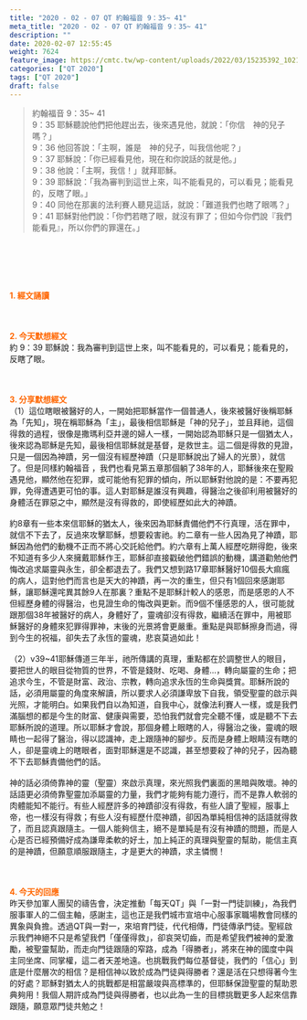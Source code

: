 ```yaml
---
title: "2020 - 02 - 07 QT 約翰福音 9：35~ 41"
meta_title: "2020 - 02 - 07 QT 約翰福音 9：35~ 41"
description: ""
date: 2020-02-07 12:55:45
weight: 7624
feature_image: https://cmtc.tw/wp-content/uploads/2022/03/15235392_10211799862337740_180693556567566654_o-1.webp
categories: ["QT 2020"]
tags: ["QT 2020"]
draft: false
---
```


<blockquote>約翰福音 9：35~ 41<br />
9：35 耶穌聽說他們把他趕出去，後來遇見他，就說：「你信　神的兒子嗎？」<br />
9：36 他回答說：「主啊，誰是　神的兒子，叫我信他呢？」<br />
9：37 耶穌說：「你已經看見他，現在和你說話的就是他。」<br />
9：38 他說：「主啊，我信！」就拜耶穌。<br />
9：39 耶穌說：「我為審判到這世上來，叫不能看見的，可以看見；能看見的，反瞎了眼。」<br />
9：40 同他在那裏的法利賽人聽見這話，就說：「難道我們也瞎了眼嗎？」<br />
9：41 耶穌對他們說：「你們若瞎了眼，就沒有罪了；但如今你們說『我們能看見』，所以你們的罪還在。」</blockquote><br />
&nbsp;<br />
<br />
&nbsp;<br />
<br />
<span style="color: #ff6600;"><strong>1. </strong><strong>經文誦讀</strong></span><br />
<br />
<span style="color: #ff6600;"><strong> </strong></span><br />
<br />
<span style="color: #ff6600;"><strong>2. 今天默想</strong><strong>經文<br />
</strong></span>約 9：39 耶穌說：我為審判到這世上來，叫不能看見的，可以看見；能看見的，反瞎了眼。<br />
<br />
&nbsp;<br />
<br />
<span style="color: #ff6600;"><strong>3. 分享默想經文<br />
</strong></span>（1）這位瞎眼被醫好的人，一開始把耶穌當作一個普通人，後來被醫好後稱耶穌為「先知」，現在稱耶穌為「主」，最後相信耶穌是「神的兒子」，並且拜祂，這個得救的過程，很像是撒瑪利亞井邊的婦人一樣，一開始認為耶穌只是一個猶太人，後來認為耶穌是先知，最後相信耶穌就是基督，是救世主。這二個是得救的見證，只是一個因為神蹟，另一個沒有經歷神蹟（只是耶穌說出了婦人的光景），就信了。但是同樣約翰福音 ，我們也看見第五章那個躺了38年的人，耶穌後來在聖殿遇見他，顯然他在犯罪，或可能他有犯罪的傾向，所以耶穌對他說的是：不要再犯罪，免得遭遇更可怕的事。這人對耶穌是誰沒有興趣，得醫治之後卻利用被醫好的身體活在罪惡之中，顯然是沒有得救的，即使經歷如此大的神蹟。<br />
<br />
約8章有一些本來信耶穌的猶太人，後來因為耶穌責備他們不行真理，活在罪中，就信不下去了，反過來攻擊耶穌，想要殺害祂。約二章有一些人因為見了神蹟，耶穌因為他們的動機不正而不將心交託給他們。約六章有上萬人經歷吃餅得飽，後來不知道有多少人來擁戴耶穌作王，耶穌卻直接戳破他們錯誤的動機，講道勸勉他們悔改追求屬靈與永生，卻全都退去了。我們又想到路17章耶穌醫好10個長大痲瘋的病人，這對他們而言也是天大的神蹟，再一次的重生，但只有1個回來感謝耶穌，讓耶穌還咤異其餘9人在那裏？重點不是耶穌計較人的感恩，而是感恩的人不但經歷身體的得醫治，也見證生命的悔改與更新。而9個不懂感恩的人，很可能就跟那個38年被醫好的病人，身體好了，靈魂卻沒有得救，繼續活在罪中，用被耶穌醫好的身體來犯罪得罪神，末後的光景將會更嚴重。重點是與耶穌擦身而過，得到今生的祝福，卻失去了永恆的靈魂，悲哀莫過如此！<br />
<br />
（2）v39~41耶穌傳道三年半，祂所傳講的真理，重點都在於調整世人的眼目，要把世人的眼目從物質的世界，不管是錢財、吃喝、身體…，轉向屬靈的生命；把追求今生，不管是財富、政治、宗教，轉向追求永恆的生命與獎賞。耶穌所說的話，必須用屬靈的角度來解讀，所以要求人必須謙卑放下自我，領受聖靈的啟示與光照，才能明白。如果我們自以為知道，自我中心，就像法利賽人一樣，或是我們滿腦想的都是今生的財富、健康與需要，恐怕我們就會完全聽不懂，或是聽不下去耶穌所說的道理。所以耶穌才會說，那個身體上眼瞎的人，得醫治之後，靈魂的眼睛也一起得了醫治，得以認識神，走上跟隨神的腳步。反而是身體上眼睛沒有瞎的人，卻是靈魂上的瞎眼者，面對耶穌還是不認識，甚至想要殺了神的兒子，因為聽不下去耶穌責備他們的話。<br />
<br />
神的話必須倚靠神的靈（聖靈）來啟示真理，來光照我們裏面的黑暗與敗壞。神的話語更必須倚靠聖靈加添屬靈的力量，我們才能夠有能力遵行，而不是靠人軟弱的肉體能知不能行。有些人經歷許多的神蹟卻沒有得救，有些人讀了聖經，服事上帝，也一樣沒有得救；有些人沒有經歷什麼神蹟，卻因為單純相信神的話語就得救了，而且認真跟隨主。一個人能夠信主，絕不是單純是有沒有神蹟的問題，而是人心是否已經預備好成為謙卑柔軟的好土，加上純正的真理與聖靈的幫助，能信主真的是神蹟，但願意順服跟隨主，才是更大的神蹟，求主憐憫！<br />
<br />
&nbsp;<br />
<br />
<span style="color: #ff6600;"><strong>4. 今天的回應<br />
</strong></span>昨天參加軍人團契的禱告會，決定推動「每天QT」與「一對一門徒訓練」，為我們服事軍人的二個主軸，感謝主，這也正是我們城市宣培中心服事家職場教會同樣的異象與負擔。透過QT與一對一，來培育門徒，代代相傳，門徒傳承門徒。聖經啟示我們神絕不只是希望我們「僅僅得救」，卻哀哭切齒，而是希望我們被神的愛激勵，被聖靈幫助，而走向門徒跟隨的窄路，成為「得勝者」，將來在神的國度中與主同坐席、同掌權，這二者天差地遠。也挑戰我們每位基督徒，我們的「信心」到底是什麼層次的相信？是相信神以致於成為門徒與得勝者？還是活在只想得著今生的好處？耶穌對猶太人的挑戰都是相當嚴竣與高標準的，但耶穌保證聖靈的幫助恩典夠用！我個人期許成為門徒與得勝者，也以此為一生的目標挑戰更多人起來信靠跟隨，願意眾門徒共勉之！<br />
<br />
&nbsp;
        